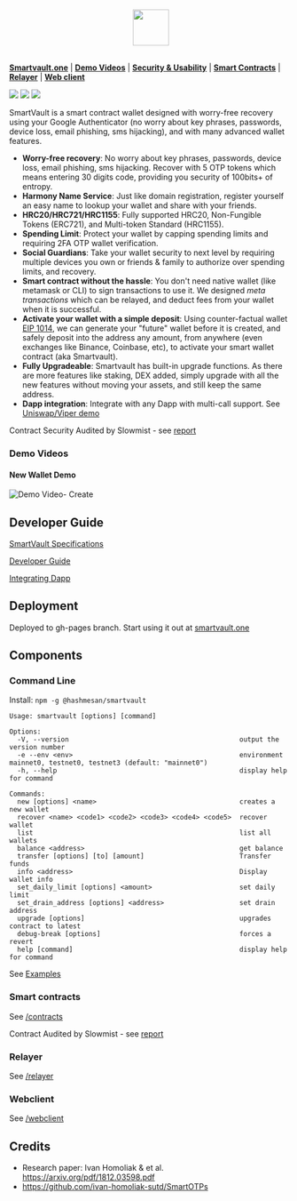 
<p align="center"><br/>&nbsp;
  <img src="./webclient/public/logo_smartvault.png"" height ="65" alt="" align="middle"/><br/>&nbsp;

[**Smartvault.one**](https://smartvault.one) | 
[**Demo Videos**](#demo-videos) |
[**Security & Usability**](#security--usabilities) |
[**Smart Contracts**](#smart-contracts) |
[**Relayer**](#relayer) |
[**Web client**](#Webclient)

[![](https://github.com/hashmesan/harmony-totp/actions/workflows/docker-test.yml/badge.svg?branch=develop)](https://github.com/hashmesan/harmony-totp/actions/workflows/docker-test.yml)
[![](https://github.com/hashmesan/harmony-totp/actions/workflows/webclient.yml/badge.svg?branch=develop)](https://github.com/hashmesan/harmony-totp/actions/workflows/webclient.yml)
![](https://dcbadge.vercel.app/api/shield/396016273798201344?style=plastic)
</p>

SmartVault is a smart contract wallet designed with worry-free recovery using your Google Authenticator (no worry about key phrases, passwords, device loss, email phishing, sms hijacking), and with many advanced wallet features.

* **Worry-free recovery**: No worry about key phrases, passwords, device loss, email phishing, sms hijacking. Recover with 5 OTP tokens which means entering 30 digits code, providing you security of 100bits+ of entropy.
* **Harmony Name Service**: Just like domain registration, register yourself an easy name to lookup  your wallet and share with your friends.
* **HRC20/HRC721/HRC1155**: Fully supported HRC20, Non-Fungible Tokens (ERC721), and Multi-token Standard (HRC1155).
* **Spending Limit**: Protect your wallet by capping spending limits and requiring 2FA OTP wallet verification.
* **Social Guardians**: Take your wallet security to next level by requiring multiple devices you own or friends & family to authorize over spending limits, and recovery. 
* **Smart contract without the hassle**: You don't need native wallet (like metamask or CLI) to sign transactions to use it. We designed *meta transactions* which can be relayed, and deduct fees from your wallet when it is successful.
* **Activate your wallet with a simple deposit**: Using counter-factual wallet [EIP 1014](https://eips.ethereum.org/EIPS/eip-1014), we can generate your "future" wallet before it is created, and safely deposit into the address any amount, from anywhere (even exchanges like Binance, Coinbase, etc), to activate your smart wallet contract (aka Smartvault).
* **Fully Upgradeable**: Smartvault has built-in upgrade functions. As there are more features like staking, DEX added, simply upgrade with all the new features without moving your assets, and still keep the same address.
* **Dapp integration**: Integrate with any Dapp with multi-call support. See [Uniswap/Viper demo](https://github.com/hashmesan/harmony-totp/wiki/Integrating-DAPP)

Contract Security Audited by Slowmist - see [report](/audit/SlowMist%20Audit%20Report.pdf)

### Demo Videos
#### New Wallet Demo
![Demo Video- Create](designs/create.gif)

## Developer Guide

[SmartVault Specifications](https://github.com/hashmesan/harmony-totp/wiki/SmartVault-Specifications)

[Developer Guide](https://github.com/hashmesan/harmony-totp/wiki/Developer-Guide)

[Integrating Dapp](https://github.com/hashmesan/harmony-totp/wiki/Integrating-DAPP)

## Deployment

Deployed to gh-pages branch.
Start using it out at [smartvault.one](https://smartvaule.one)

## Components

### Command Line

Install: `npm -g @hashmesan/smartvault`

```
Usage: smartvault [options] [command]

Options:
  -V, --version                                           output the version number
  -e --env <env>                                          environment mainnet0, testnet0, testnet3 (default: "mainnet0")
  -h, --help                                              display help for command

Commands:
  new [options] <name>                                    creates a new wallet
  recover <name> <code1> <code2> <code3> <code4> <code5>  recover wallet
  list                                                    list all wallets
  balance <address>                                       get balance
  transfer [options] [to] [amount]                        Transfer funds
  info <address>                                          Display wallet info
  set_daily_limit [options] <amount>                      set daily limit
  set_drain_address [options] <address>                   set drain address
  upgrade [options]                                       upgrades contract to latest
  debug-break [options]                                   forces a revert
  help [command]                                          display help for command
```

See [Examples](https://github.com/hashmesan/harmony-totp/wiki/CLI-Examples)

### Smart contracts

See [/contracts](/contracts/README.md)

Contract Audited by Slowmist - see [report](/audit/SlowMist%20Audit%20Report.pdf)

### Relayer

See [/relayer](/relayer/README.md)

### Webclient

See [/webclient](/webclient/README.md)

## Credits

* Research paper: Ivan Homoliak & et al. https://arxiv.org/pdf/1812.03598.pdf
* https://github.com/ivan-homoliak-sutd/SmartOTPs
